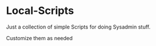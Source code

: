 # Local-Scripts
Just a collection of simple Scripts for doing Sysadmin stuff.

Customize them as needed
